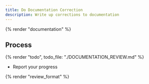 ```yaml
---
title: Do Documentation Correction
description: Write up corrections to documentation
---
```




{% render "documentation" %}

## Process

{% render "todo", todo_file: "./DOCUMENTATION_REVIEW.md" %}
- Report your progress

{% render "review_format" %}
